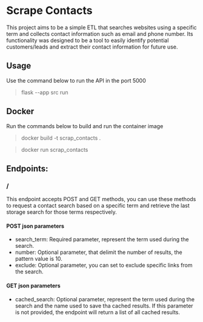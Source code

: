 # Scrape Contacts

This project aims to be a simple ETL that searches websites using a specific term and collects contact information such as email and phone number. Its functionality was designed to be a tool to easily identify potential customers/leads and extract their contact information for future use.

## Usage

Use the command below to run the API in the port 5000

> flask --app src run

## Docker

Run the commands below to build and run the container image

> docker build -t scrap_contacts .

> docker run scrap_contacts

## Endpoints:

### /
This endpoint accepts POST and GET methods, you can use these methods to request a contact search based on a specific term and retrieve the last storage search for those terms respectively.

#### POST json parameters

- search_term: Required parameter, represent the term used during the search.
- number: Optional parameter, that delimit the number of results, the pattern value is 10.
- exclude: Optional parameter, you can set to exclude specific links from the search.

#### GET json parameters

- cached_search: Optional parameter, represent the term used during the search and the name used to save tha cached results. If this parameter is not provided, the endpoint will return a list of all cached results.